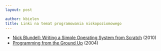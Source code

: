 ```yaml
---
layout: post

author: kbielen
title: Linki na temat programowania niskopoziomowego
---
```


* [Nick Blundell: Writing a Simple Operating System from
  Scratch](http://www.cs.bham.ac.uk/~exr/lectures/opsys/10_11/lectures/os-dev.pdf)
  (2010)
* [Programming from the Ground Up](http://savannah.nongnu.org/projects/pgubook/)
  (2004)

